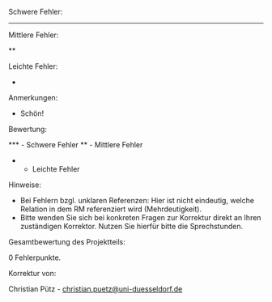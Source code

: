 Schwere Fehler:

***

Mittlere Fehler:

**

Leichte Fehler:

*

Anmerkungen:

- Schön!

Bewertung:

*** - Schwere Fehler
**  - Mittlere Fehler
*   - Leichte Fehler

Hinweise:

- Bei Fehlern bzgl. unklaren Referenzen: Hier ist nicht eindeutig, welche Relation in dem RM referenziert wird (Mehrdeutigkeit).
- Bitte wenden Sie sich bei konkreten Fragen zur Korrektur direkt an Ihren zuständigen Korrektor. Nutzen Sie hierfür bitte die Sprechstunden.

Gesamtbewertung des Projektteils:

0 Fehlerpunkte.

Korrektur von:

Christian Pütz - christian.puetz@uni-duesseldorf.de